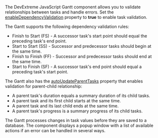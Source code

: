 The DevExtreme JavaScript Gantt component allows you to validate relationships between tasks and handle errors. Set the [enableDependencyValidation](/Documentation/ApiReference/UI_Components/dxGantt/Configuration/validation/#enableDependencyValidation) property to **true** to enable task validation.

The Gantt supports the following dependency validation rules:

* Finish to Start (FS) - A successor task's start point should equal the preceding task's end point.
* Start to Start (SS) - Successor and predecessor tasks should begin at the same time.
* Finish to Finish (FF) - Successor and predecessor tasks should end at the same time.
* Start to Finish (SF) - A successor task's end point should equal a preceding task's start point.

The Gantt also has the [autoUpdateParentTasks](/Documentation/ApiReference/UI_Components/dxGantt/Configuration/validation/#autoUpdateParentTasks) property that enables validation for parent-child relationship:

* A parent task's duration equals a summary duration of its child tasks.
* A parent task and its first child starts at the same time.
* A parent task and its last child ends at the same time.
* A parent task's progress is a summary progress of its child tasks.

The Gantt processes changes in task values before they are saved to a database. The component displays a popup window with a list of available actions if an error can be handled in several ways.
